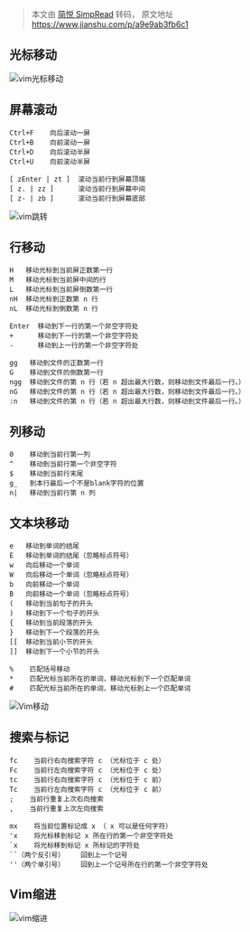 > 本文由 [简悦 SimpRead](http://ksria.com/simpread/) 转码， 原文地址 https://www.jianshu.com/p/a9e9ab3fb6c1

## 光标移动

![vim光标移动](\Git\blog\linux\pictures\vim光标移动.png)

[^^]: 不包含特殊字符：空格
[^0]: 包含特殊字符：空格



## 屏幕滚动

```
Ctrl+F    向后滚动一屏
Ctrl+B    向前滚动一屏
Ctrl+D    向后滚动半屏
Ctrl+U    向前滚动半屏

[ zEnter | zt ]  滚动当前行到屏幕顶端
[ z. | zz ]      滚动当前行到屏幕中间
[ z- | zb ]      滚动当前行到屏幕底部
```

![vim跳转](\Git\blog\linux\pictures\vim跳转.png)

[^查看文件信息]: g Ctrl+g



## 行移动

```
H   移动光标到当前屏正数第一行
M   移动光标到当前屏中间的行
L   移动光标到当前屏倒数第一行
nH  移动光标到正数第 n 行
nL  移动光标到倒数第 n 行

Enter  移动到下一行的第一个非空字符处
+      移动到下一行的第一个非空字符处
-      移动到上一行的第一个非空字符处

gg   移动到文件的正数第一行
G    移动到文件的倒数第一行
ngg  移动到文件的第 n 行（若 n 超出最大行数，则移动到文件最后一行。）
nG   移动到文件的第 n 行（若 n 超出最大行数，则移动到文件最后一行。）
:n   移动到文件的第 n 行（若 n 超出最大行数，则移动到文件最后一行。）
```

## 列移动

```
0    移动到当前行第一列
^    移动到当前行第一个非空字符
$    移动到当前行末尾
g_   到本行最后一个不是blank字符的位置
n|   移动到当前行第 n 列
```

## 文本块移动

```
e   移动到单词的结尾
E   移动到单词的结尾（忽略标点符号）
w   向后移动一个单词
W   向后移动一个单词（忽略标点符号）
b   向前移动一个单词
B   向前移动一个单词（忽略标点符号）
(   移动到当前句子的开头
)   移动到下一个句子的开头
{   移动到当前段落的开头
}   移动到下一个段落的开头
[[  移动到当前小节的开头
]]  移动到下一个小节的开头

%    匹配括号移动
*    匹配光标当前所在的单词，移动光标到下一个匹配单词
#    匹配光标当前所在的单词，移动光标到上一个匹配单词
```

![Vim移动](\Git\blog\linux\pictures\vim移动.png)

[^W或B]: 不识别，（）等特殊字符



## 搜索与标记

```
fc    当前行右向搜索字符 c （光标位于 c 处）
Fc    当前行左向搜索字符 c （光标位于 c 处）
tc    当前行右向搜索字符 c （光标位于 c 前）
Tc    当前行左向搜索字符 c （光标位于 c 前）
;    当前行重复上次右向搜索
,    当前行重复上次左向搜索

mx    将当前位置标记成 x （ x 可以是任何字符）
'x    将光标移到标记 x 所在行的第一个非空字符处
`x    将光标移到标记 x 所标记的字符处
``（两个反引号）    回到上一个记号
''（两个单引号）    回到上一个记号所在行的第一个非空字符处
```

## Vim缩进

![vim缩进](\Git\blog\linux\pictures\vim缩进.png)

[^左缩进]: <

